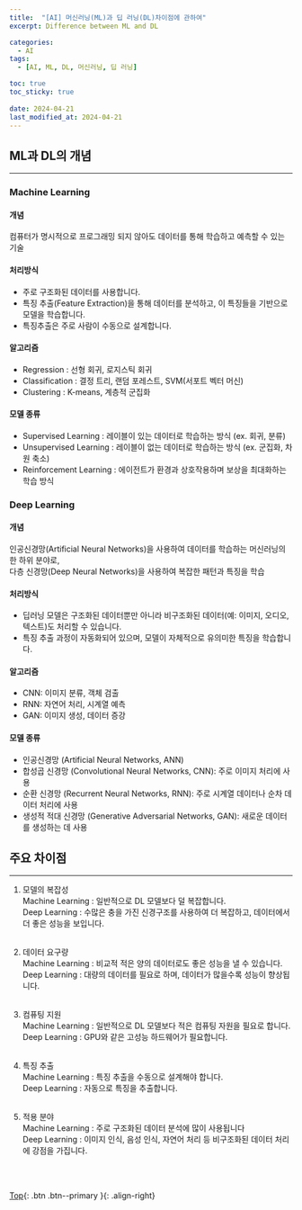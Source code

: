 ```yaml
---
title:  "[AI] 머신러닝(ML)과 딥 러닝(DL)차이점에 관하여"
excerpt: Difference between ML and DL

categories:
  - AI
tags:
  - [AI, ML, DL, 머신러닝, 딥 러닝]

toc: true
toc_sticky: true
 
date: 2024-04-21
last_modified_at: 2024-04-21
---
```


## ML과 DL의 개념
---

### Machine Learning
#### 개념
컴퓨터가 명시적으로 프로그래밍 되지 않아도 데이터를 통해 학습하고 예측할 수 있는 기술<br>

#### 처리방식
* 주로 구조화된 데이터를 사용합니다.
* 특징 추출(Feature Extraction)을 통해 데이터를 분석하고, 이 특징들을 기반으로 모델을 학습합니다.
* 특징추출은 주로 사람이 수동으로 설계합니다.
  
#### 알고리즘
* Regression : 선형 회귀, 로지스틱 회귀
* Classification : 결정 트리, 랜덤 포레스트, SVM(서포트 벡터 머신)
* Clustering : K-means, 계층적 군집화
  
#### 모델 종류
* Supervised Learning : 레이블이 있는 데이터로 학습하는 방식 (ex. 회귀, 분류)
* Unsupervised Learning : 레이블이 없는 데이터로 학습하는 방식 (ex. 군집화, 차원 축소)
* Reinforcement Learning : 에이전트가 환경과 상호작용하며 보상을 최대화하는 학습 방식


### Deep Learning

#### 개념
인공신경망(Artificial Neural Networks)을 사용하여 데이터를 학습하는 머신러닝의 한 하위 분야로, <br> 
다층 신경망(Deep Neural Networks)을 사용하여 복잡한 패턴과 특징을 학습<br> 

#### 처리방식<br> 
* 딥러닝 모델은 구조화된 데이터뿐만 아니라 비구조화된 데이터(예: 이미지, 오디오, 텍스트)도 처리할 수 있습니다.
* 특징 추출 과정이 자동화되어 있으며, 모델이 자체적으로 유의미한 특징을 학습합니다.

#### 알고리즘<br> 
* CNN: 이미지 분류, 객체 검출
* RNN: 자연어 처리, 시계열 예측
* GAN: 이미지 생성, 데이터 증강

#### 모델 종류<br> 
* 인공신경망 (Artificial Neural Networks, ANN)
* 합성곱 신경망 (Convolutional Neural Networks, CNN): 주로 이미지 처리에 사용
* 순환 신경망 (Recurrent Neural Networks, RNN): 주로 시계열 데이터나 순차 데이터 처리에 사용
* 생성적 적대 신경망 (Generative Adversarial Networks, GAN): 새로운 데이터를 생성하는 데 사용


## 주요 차이점
---

1. 모델의 복잡성<br> 
Machine Learning : 일반적으로 DL 모델보다 덜 복잡합니다.<br> 
Deep Learning : 수많은 충을 가진 신경구조를 사용하여 더 복잡하고, 데이터에서 더 좋은 성능을 보입니다.<br><br>  


2. 데이터 요구량<br> 
Machine Learning : 비교적 적은 양의 데이터로도 좋은 성능을 낼 수 있습니다.<br> 
Deep Learning : 대량의 데이터를 필요로 하며, 데이터가 많을수록 성능이 향상됩니다.<br><br>  


3. 컴퓨팅 지원<br> 
Machine Learning : 일반적으로 DL 모델보다 적은 컴퓨팅 자원을 필요로 합니다.<br> 
Deep Learning : GPU와 같은 고성능 하드웨어가 필요합니다.<br><br> 


4. 특징 추출<br> 
Machine Learning : 특징 추출을 수동으로 설계해야 합니다.<br> 
Deep Learning : 자동으로 특징을 추출합니다.<br><br> 


5. 적용 분야<br> 
Machine Learning : 주로 구조화된 데이터 분석에 많이 사용됩니다<br> 
Deep Learning : 이미지 인식, 음성 인식, 자연어 처리 등 비구조화된 데이터 처리에 강점을 가집니다.<br><br> 


<br> 

[Top](#){: .btn .btn--primary }{: .align-right}